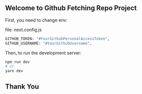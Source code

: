 ## Welcome to Github Fetching Repo Project

First, you need to change env:

file: next.config.js

```bash
GITHUB_TOKEN: "#YourGithubPersonalAccessToken",
GITHUB_USERNAME: "#YourGithubUsername",
```

Then, to run the development server:

```bash
npm run dev
# or
yarn dev
```

## Thank You
